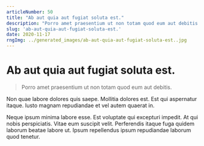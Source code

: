 ```yaml
---
articleNumber: 50
title: "Ab aut quia aut fugiat soluta est."
description: "Porro amet praesentium ut non totam quod eum aut debitis."
slug: 'ab-aut-quia-aut-fugiat-soluta-est.'
date: 2020-11-17
rngImg: ../generated_images/ab-aut-quia-aut-fugiat-soluta-est..jpg
---
```


# Ab aut quia aut fugiat soluta est.

> Porro amet praesentium ut non totam quod eum aut debitis.

Non quae labore dolores quis saepe. Mollitia dolores est. Est qui aspernatur itaque. Iusto magnam repudiandae et vel autem quaerat in.
 Neque ipsum minima labore esse. Est voluptate qui excepturi impedit. At qui nobis perspiciatis. Vitae eum suscipit velit. Perferendis itaque fuga quidem laborum beatae labore ut. Ipsum repellendus ipsum repudiandae laborum quod tenetur.
